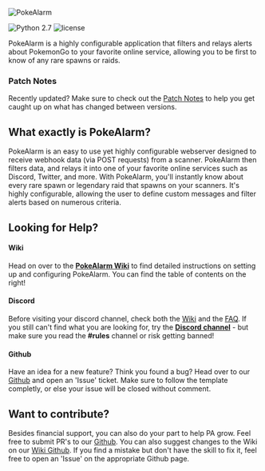 ![PokeAlarm](https://raw.githubusercontent.com/wiki/RocketMap/PokeAlarm/images/logo.png)
<!--[![Donate](https://img.shields.io/badge/Donate-Patron-orange.svg)](https://www.patreon.com/bePatron?u=5193416) -->
![Python 2.7](https://img.shields.io/badge/python-2.7-blue.svg)
![license](https://img.shields.io/github/license/RocketMap/PokeAlarm.svg)

PokeAlarm is a highly configurable application that filters and relays alerts about PokemonGo to your favorite online service, allowing you to be first to know of any rare spawns or raids.

### Patch Notes
Recently updated? Make sure to check out the [Patch Notes](patch_notes) to help you get caught up on what has changed between versions.
<!--
## Help Keep PokeAlarm Alive!   
Like PokeAlarm? Consider supporting development by making a pledge through [Patron](https://www.patreon.com/bePatron?u=5193416). Developing PokeAlarm takes both time and money - and without your support PokeAlarm can't stay up to date or be able to add new features. As an added bonus, contributing to PokeAlarm will get you guaranteed support from the PokeAlarm team!
-->
## What exactly is PokeAlarm?
PokeAlarm is an easy to use yet highly configurable webserver designed to receive webhook data (via POST requests) from a scanner. PokeAlarm then filters data, and relays it into one of your favorite online services such as Discord, Twitter, and more. With PokeAlarm, you'll instantly know about every rare spawn or legendary raid that spawns on your scanners. It's highly configurable, allowing the user to define custom messages and filter alerts based on numerous criteria.

## Looking for Help?

#### Wiki
Head on over to the [**PokeAlarm Wiki**](https://github.com/RocketMap/PokeAlarm/wiki) to find detailed instructions on setting up and configuring PokeAlarm. You can find the table of contents on the right!

#### Discord
Before visiting your discord channel, check both the [Wiki](https://github.com/RocketMap/PokeAlarm/wiki) and the [FAQ](https://github.com/RocketMap/PokeAlarm/wiki/faq). If you still can't find what you are looking for, try the [**Discord channel**](https://discord.gg/S2BKC7p) - but make sure you read the **#rules** channel or risk getting banned!

#### Github
Have an idea for a new feature? Think you found a bug? Head over to our [Github](https://github.com/RocketMap/PokeAlarm/issues/new) and open an 'Issue' ticket. Make sure to follow the template completly, or else your issue will be closed without comment.

## Want to contribute?
Besides financial support, you can also do your part to help PA grow. Feel free to submit PR's to our [Github](https://github.com/RocketMap/PokeAlarm/issues/new). You can also suggest changes to the Wiki on our [Wiki Github](https://github.com/RocketMap/PokeAlarmWiki). If you find a mistake but don't have the skill to fix it, feel free to open an 'Issue' on the appropriate Github page.